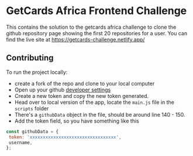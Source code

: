 # GetCards Africa Frontend Challenge
This contains the solution to the getcards africa challenge to clone the github repository page showing the first 20 repositories for a user. You can find the live site at https://getcards-challenge.netlify.app/

## Contributing
To run the project locally:
 - create a fork of the repo and clone to your local computer
 - Open up your github [developer settings](https://github.com/settings/tokens)
 - Create a new token and copy the new token generated.
 - Head over to local version of the app, locate the `main.js` file in the `scripts` folder
 - There's a `githubData` object in the file, should be around line 140 - 150.
 - Add the token field, so you have something like this
 ```js
const githubData = {
  token: 'xxxxxxxxxxxxxxxxxxxxxxxxxxxxxxxxx',
  username,
};
 ```


